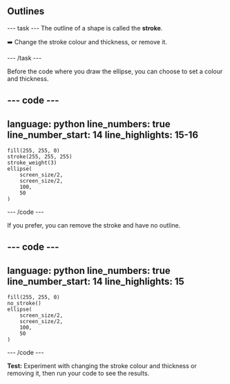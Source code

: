 <h2 class="c-project-heading--task">Outlines</h2>

--- task ---
The outline of a shape is called the **stroke**.

➡️ Change the stroke colour and thickness, or remove it.

--- /task --- 

Before the code where you draw the ellipse, you can choose to set a colour and thickness.


--- code ---
---
language: python
line_numbers: true
line_number_start: 14
line_highlights: 15-16
---
    fill(255, 255, 0) 
    stroke(255, 255, 255)  
    stroke_weight(3)
    ellipse(
        screen_size/2, 
        screen_size/2, 
        100, 
        50
    )  
    
--- /code ---

If you prefer, you can remove the stroke and have no outline.

--- code ---
---
language: python
line_numbers: true
line_number_start: 14
line_highlights: 15
---
    fill(255, 255, 0) 
    no_stroke()
    ellipse(
        screen_size/2, 
        screen_size/2, 
        100, 
        50
    )  
  
--- /code ---

**Test:** Experiment with changing the stroke colour and thickness or removing it, then run your code to see the results. 